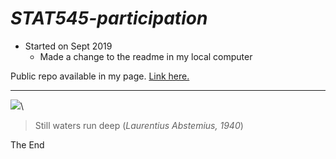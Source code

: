 # **_STAT545-participation_**

- Started on Sept 2019
  - Made a change to the readme in my local computer
  
Public repo available in my page.  [Link here.](https://github.com/azmigueldario/STAT545-participation)

****

![](https://cdn.pixabay.com/photo/2016/11/29/04/19/beach-1867285_960_720.jpg)\

> Still waters run deep (*Laurentius Abstemius, 1940*)

The End
